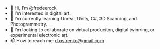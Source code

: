 - 👋 Hi, I’m @fredeerock
- 👀 I’m interested in digital art.
- 🌱 I’m currently learning Unreal, Unity, C#, 3D Scanning, and Photogrammetry. 
- 💞️ I’m looking to collaborate on virtual produciton, digital twinning, or experimental electronic art. 
- 📫 How to reach me: d.ostrenko@gmail.com

<!---
fredeerock/fredeerock is a ✨ special ✨ repository because its `README.md` (this file) appears on your GitHub profile.
You can click the Preview link to take a look at your changes.
--->
